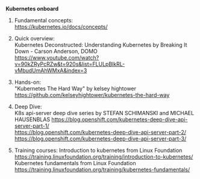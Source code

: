 **Kubernetes onboard**  

1) Fundamental concepts:  
https://kubernetes.io/docs/concepts/  


2) Quick overview:  
Kubernetes Deconstructed: Understanding Kubernetes by Breaking It Down - Carson Anderson, DOMO  
https://www.youtube.com/watch?v=90kZRyPcRZw&t=920s&list=FLULpBlkRL-vMbudUmAhWMxA&index=3


3) Hands-on:  
"Kubernetes The Hard Way" by kelsey hightower  
https://github.com/kelseyhightower/kubernetes-the-hard-way  


4) Deep Dive:  
K8s api-server deep dive series by STEFAN SCHIMANSKI and MICHAEL HAUSENBLAS
https://blog.openshift.com/kubernetes-deep-dive-api-server-part-1/  
https://blog.openshift.com/kubernetes-deep-dive-api-server-part-2/  
https://blog.openshift.com/kubernetes-deep-dive-api-server-part-3/   


5) Training courses:
Introduction to kubernetes from Linux Foundation  
https://training.linuxfoundation.org/training/introduction-to-kubernetes/  
Kubernetes fundamentals from Linux Foundation  
https://training.linuxfoundation.org/training/kubernetes-fundamentals/  